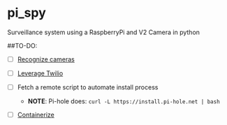 # pi_spy
Surveillance system using a RaspberryPi and V2 Camera in python

##TO-DO:

- [ ] [Recognize cameras](https://thepihut.com/blogs/raspberry-pi-tutorials/16021420-how-to-install-use-the-raspberry-pi-camera)
- [ ] [Leverage Twilio](https://www.twilio.com/docs/libraries/python)
- [ ] Fetch a remote script to automate install process
  - **NOTE**: Pi-hole does: `curl -L https://install.pi-hole.net | bash`
- [ ] [Containerize](https://github.com/umiddelb/armhf/wiki/Get-Docker-up-and-running-on-the-RaspberryPi-(ARMv6)-in-four-steps-(Wheezy))

